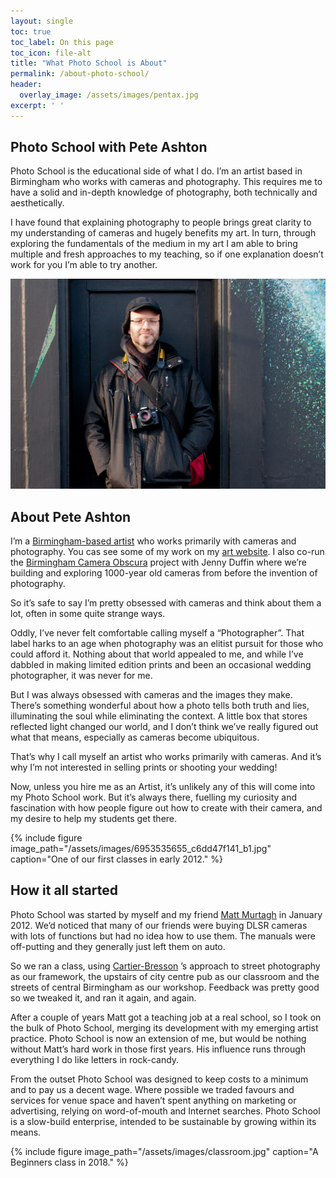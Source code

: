 ```yaml
---
layout: single
toc: true
toc_label: On this page
toc_icon: file-alt
title: "What Photo School is About"
permalink: /about-photo-school/
header:
  overlay_image: /assets/images/pentax.jpg
excerpt: ' '
---
```



## Photo School with Pete Ashton

Photo School is the educational side of what I do. I’m an artist based in Birmingham who works with cameras and photography. This requires me to have a solid and in-depth knowledge of photography, both technically and aesthetically.

I have found that explaining photography to people brings great clarity to my understanding of cameras and hugely benefits my art. In turn, through exploring the fundamentals of the medium in my art I am able to bring multiple and fresh approaches to my teaching, so if one explanation doesn’t work for you I’m able to try another.

![](/assets/images/8216663059_ac4f8d4c1b_b.jpg)

## About Pete Ashton

I’m a [Birmingham-based artist](http://peteashton.com) who works primarily with cameras and photography. You cas see some of my work on my [art website](http://art.peteashton.com). I also co-run the [Birmingham Camera Obscura](http://bhamobscura.com) project with Jenny Duffin where we’re building and exploring 1000-year old cameras from before the invention of photography.

So it’s safe to say I’m pretty obsessed with cameras and think about them a lot, often in some quite strange ways.

Oddly, I’ve never felt comfortable calling myself a “Photographer”. That label harks to an age when photography was an elitist pursuit for those who could afford it. Nothing about that world appealed to me, and while I’ve dabbled in making limited edition prints and been an occasional wedding photographer, it was never for me.

But I was always obsessed with cameras and the images they make. There’s something wonderful about how a photo tells both truth and lies, illuminating the soul while eliminating the context. A little box that stores reflected light changed our world, and I don’t think we’ve really figured out what that means, especially as cameras become ubiquitous.

That’s why I call myself an artist who works primarily with cameras. And it’s why I’m not interested in selling prints or shooting your wedding!

Now, unless you hire me as an Artist, it’s unlikely any of this will come into my Photo School work. But it’s always there, fuelling my curiosity and fascination with how people figure out how to create with their camera, and my desire to help my students get there.

{% include figure image_path="/assets/images/6953535655_c6dd47f141_b1.jpg" caption="One of our first classes in early 2012." %}

## How it all started

Photo School was started by myself and my friend [Matt Murtagh](https://twitter.com/mattmurtagh) in January 2012. We’d noticed that many of our friends were buying DLSR cameras with lots of functions but had no idea how to use them. The manuals were off-putting and they generally just left them on auto.

So we ran a class, using [Cartier-Bresson](https://en.wikipedia.org/wiki/Henri_Cartier-Bresson) ’s approach to street photography as our framework, the upstairs of city centre pub as our classroom and the streets of central Birmingham as our workshop. Feedback was pretty good so we tweaked it, and ran it again, and again.

After a couple of years Matt got a teaching job at a real school, so I took on the bulk of Photo School, merging its development with my emerging artist practice. Photo School is now an extension of me, but would be nothing without Matt’s hard work in those first years. His influence runs through everything I do like letters in rock-candy.

From the outset Photo School was designed to keep costs to a minimum and to pay us a decent wage. Where possible we traded favours and services for venue space and haven’t spent anything on marketing or advertising, relying on word-of-mouth and Internet searches. Photo School is a slow-build enterprise, intended to be sustainable by growing within its means.

{% include figure image_path="/assets/images/classroom.jpg" caption="A Beginners class in 2018." %}
